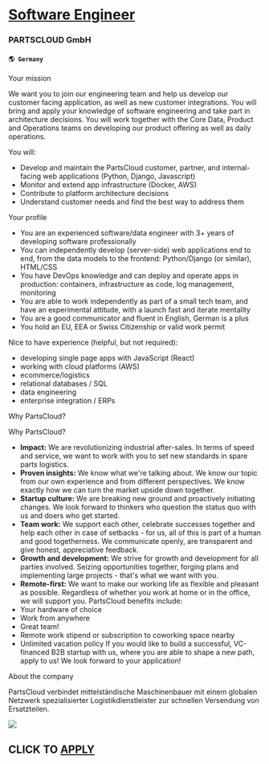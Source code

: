 # [Software Engineer](https://www.remotewlb.com/apply/software-engineer-84970)  
### PARTSCLOUD GmbH  
#### `🌎 Germany`  

Your mission

We want you to join our engineering team and help us develop our customer facing application, as well as new customer integrations. You will bring and apply your knowledge of software engineering and take part in architecture decisions. You will work together with the Core Data, Product and Operations teams on developing our product offering as well as daily operations.

You will:

  * Develop and maintain the PartsCloud customer, partner, and internal-facing web applications (Python, Django, Javascript)
  * Monitor and extend app infrastructure (Docker, AWS)
  * Contribute to platform architecture decisions
  * Understand customer needs and find the best way to address them

Your profile

  * You are an experienced software/data engineer with 3+ years of developing software professionally
  * You can independently develop (server-side) web applications end to end, from the data models to the frontend: Python/Django (or similar), HTML/CSS
  * You have DevOps knowledge and can deploy and operate apps in production: containers, infrastructure as code, log management, monitoring
  * You are able to work independently as part of a small tech team, and have an experimental attitude, with a launch fast and iterate mentality
  * You are a good communicator and fluent in English, German is a plus
  * You hold an EU, EEA or Swiss Citizenship or valid work permit

Nice to have experience (helpful, but not required):

  * developing single page apps with JavaScript (React)
  * working with cloud platforms (AWS)
  * ecommerce/logistics
  * relational databases / SQL
  * data engineering
  * enterprise integration / ERPs

Why PartsCloud?

Why PartsCloud?

  * **Impact:** We are revolutionizing industrial after-sales. In terms of speed and service, we want to work with you to set new standards in spare parts logistics.
  * **Proven insights:** We know what we're talking about. We know our topic from our own experience and from different perspectives. We know exactly how we can turn the market upside down together.
  * **Startup culture:** We are breaking new ground and proactively initiating changes. We look forward to thinkers who question the status quo with us and doers who get started.
  * **Team work:** We support each other, celebrate successes together and help each other in case of setbacks - for us, all of this is part of a human and good togetherness. We communicate openly, are transparent and give honest, appreciative feedback.
  * **Growth and development:** We strive for growth and development for all parties involved. Seizing opportunities together, forging plans and implementing large projects - that's what we want with you.
  * **Remote-first:** We want to make our working life as flexible and pleasant as possible. Regardless of whether you work at home or in the office, we will support you. PartsCloud benefits include:
  * Your hardware of choice
  * Work from anywhere
  * Great team!
  * Remote work stipend or subscription to coworking space nearby
  * Unlimited vacation policy If you would like to build a successful, VC-financed B2B startup with us, where you are able to shape a new path, apply to us! We look forward to your application!

About the company

PartsCloud verbindet mittelständische Maschinenbauer mit einem globalen Netzwerk spezialisierter Logistikdienstleister zur schnellen Versendung von Ersatzteilen.

![](https://remotive.com/job/track/1902842/blank.gif?source=public_api)  
## CLICK TO [APPLY](https://www.remotewlb.com/apply/software-engineer-84970)

